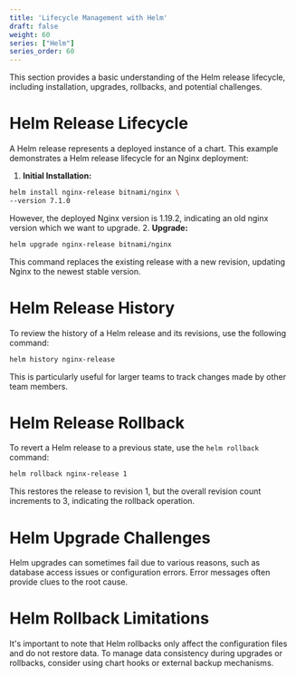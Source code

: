 ```yaml
---
title: 'Lifecycle Management with Helm'
draft: false
weight: 60
series: ["Helm"]
series_order: 60
---
```

This section provides a basic understanding of the Helm release lifecycle, including installation, upgrades, rollbacks, and potential challenges.
# Helm Release Lifecycle
A Helm release represents a deployed instance of a chart. This example demonstrates a Helm release lifecycle for an Nginx deployment:
1. **Initial Installation:**
```sh
helm install nginx-release bitnami/nginx \
--version 7.1.0
```
However, the deployed Nginx version is 1.19.2, indicating an old nginx version which we want to upgrade.
2. **Upgrade:**
```sh
helm upgrade nginx-release bitnami/nginx
```
This command replaces the existing release with a new revision, updating Nginx to the newest stable version.    
# Helm Release History
To review the history of a Helm release and its revisions, use the following command:
```sh
helm history nginx-release
```
This is particularly useful for larger teams to track changes made by other team members.
# Helm Release Rollback
To revert a Helm release to a previous state, use the `helm rollback` command:
```sh
helm rollback nginx-release 1
```
This restores the release to revision 1, but the overall revision count increments to 3, indicating the rollback operation.
# Helm Upgrade Challenges

Helm upgrades can sometimes fail due to various reasons, such as database access issues or configuration errors. Error messages often provide clues to the root cause.
# Helm Rollback Limitations
It's important to note that Helm rollbacks only affect the configuration files and do not restore data. To manage data consistency during upgrades or rollbacks, consider using chart hooks or external backup mechanisms.